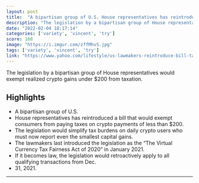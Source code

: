 ```yaml
---
layout: post
title:  "A bipartisan group of U.S. House representatives has reintroduced a bill that would exempt consumers from paying taxes on crypto payments of less than $200"
description: "The legislation by a bipartisan group of House representatives would exempt realized crypto gains under $200 from taxation."
date: "2022-02-04 18:17:14"
categories: ['variety', 'vincent', 'try']
score: 168
image: "https://i.imgur.com/zffMhvS.jpg"
tags: ['variety', 'vincent', 'try']
link: "https://www.yahoo.com/lifestyle/us-lawmakers-reintroduce-bill-tax-195529699.html"
---
```


The legislation by a bipartisan group of House representatives would exempt realized crypto gains under $200 from taxation.

## Highlights

- A bipartisan group of U.S.
- House representatives has reintroduced a bill that would exempt consumers from paying taxes on crypto payments of less than $200.
- The legislation would simplify tax burdens on daily crypto users who must now report even the smallest capital gains.
- The lawmakers last introduced the legislation as the “The Virtual Currency Tax Fairness Act of 2020” in January 2021.
- If it becomes law, the legislation would retroactively apply to all qualifying transactions from Dec.
- 31, 2021.

---
